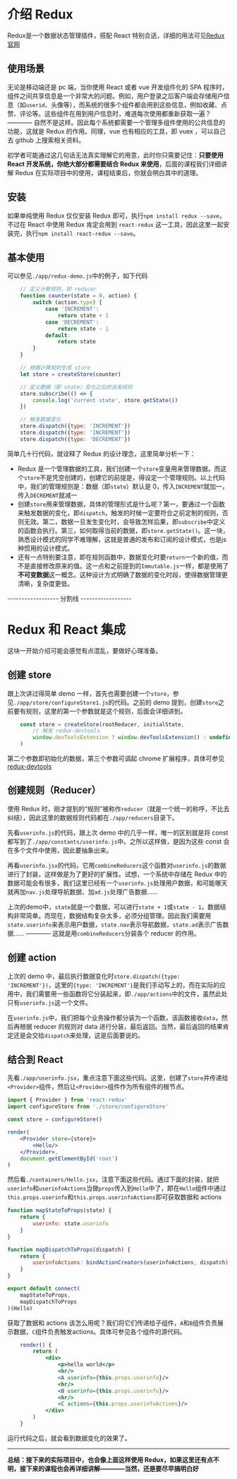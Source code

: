 
# 介绍 Redux

Redux是一个数据状态管理插件，搭配 React 特别合适，详细的用法可见[Redux官网](http://redux.js.org/)

## 使用场景

无论是移动端还是 pc 端，当你使用 React 或者 vue 开发组件化的 SPA 程序时，组件之间共享信息是一个非常大的问题。例如，用户登录之后客户端会存储用户信息（如`userid`、头像等），而系统的很多个组件都会用到这些信息，例如收藏、点赞、评论等。这些组件在用到用户信息时，难道每次使用都重新获取一遍？———— 自然不是这样。因此每个系统都需要一个管理多组件使用的公共信息的功能，这就是 Redux 的作用。同理，vue 也有相应的工具，即 vuex ，可以自己去 github 上搜索相关资料。

初学者可能通过这几句话无法真实理解它的用意，此时你只需要记住：**只要使用 React 开发系统，你绝大部分都需要结合 Redux 来使用**，后面的课程我们详细讲解 Redux 在实际项目中的使用，课程结束后，你就会明白其中的道理。

## 安装

如果单纯使用 Redux 仅仅安装 Redux 即可，执行`npm install redux --save`，不过在 React 中使用 Redux 肯定会用到 `react-redux` 这一工具，因此这里一起安装完，执行`npm install react-redux --save`。


## 基本使用

可以参见`./app/redux-demo.js`中的例子，如下代码

```js
    // 定义计算规则，即 reducer
    function counter(state = 0, action) {
        switch (action.type) {
            case 'INCREMENT':
                return state + 1
            case 'DECREMENT':
                return state - 1
            default:
                return state
        }
    }

    // 根据计算规则生成 store
    let store = createStore(counter)

    // 定义数据（即 state）变化之后的派发规则
    store.subscribe(() => {
        console.log('current state', store.getState())
    })

    // 触发数据变化
    store.dispatch({type: 'INCREMENT'})
    store.dispatch({type: 'INCREMENT'})
    store.dispatch({type: 'DECREMENT'})
```

简单几十行代码，就诠释了 Redux 的设计理念，这里简单分析一下：

- Redux 是一个管理数据的工具，我们创建一个`store`变量用来管理数据。而这个`store`不是凭空创建的，创建它的前提是，得设定一个管理规则。以上代码中，我们的管理规则是：数据（即`state`）默认是 0，传入`INCREMENT`就加一，传入`DECREMENT`就减一
- 创建`store`用来管理数据，具体的管理形式是什么呢？第一，要通过一个函数来触发数据的变化，即`dispatch`，触发的时候一定要符合之前定制的规则，否则无效。第二，数据一旦发生变化时，会导致怎样后果，即`subscribe`中定义的函数会执行。第三，如何取得当前的数据，即`store.getState()`。这一块，熟悉设计模式的同学不难理解，这就是普通的发布和订阅的设计模式，也是js种惯用的设计模式。
- 还有一点特别要注意，即在规则函数中，数据变化时要`return`一个新的值，而不是直接修改原来的值。这一点和之前提到的`Immutable.js`一样，都是使用了**不可变数据**这一概念。这种设计方式明确了数据的变化时段，使得数据管理更清晰，复杂度更低。


------------------ 分割线 ------------------


# Redux 和 React 集成

这块一开始介绍可能会感觉有点混乱，要做好心理准备。


## 创建 store

跟上次讲过得简单 demo 一样，首先也需要创建一个`store`，参见`./app/store/configureStore1.js`的代码。之前的 demo 提到，创建`store`之前要有规则，这里的第一个参数就是这个规则，后面会详细讲到。

```js
    const store = createStore(rootReducer, initialState,
        // 触发 redux-devtools
        window.devToolsExtension ? window.devToolsExtension() : undefined
    )
```

第二个参数即初始化的数据，第三个参数可调起 chrome 扩展程序，具体可参见 [redux-devtools](https://github.com/gaearon/redux-devtools)


## 创建规则（Reducer）

使用 Redux 时，刚才提到的“规则”被称作`reducer`（就是一个统一的称呼，不比去纠结），因此这里的数据规则代码都在`./app/reducers`目录下。

先看`userinfo.js`的代码，跟上次 demo 中的几乎一样，唯一的区别就是将 const 都写到了`./app/constants/userinfo.js`中。之所以这样做，是因为这些 const 会在多个文件中使用，因此要抽象出来。

再看`userinfo.jsx`的代码，它用`combineReducers`这个函数对`userinfo.js`的数据进行了封装，这样做是为了更好的扩展性。试想，一个系统中存储在 Redux 中的数据可能会有很多，我们这里已经有一个`userinfo.js`处理用户数据，和可能哪天就再加`nav.js`处理导航数据、加`ad.js`处理广告数据……

上次的demo中，`state`就是一个数据，可以进行`state + 1`或`state - 1`，数据结构非常简单。而现在，数据结构复杂太多，必须分组管理。因此我们需要用`state.userinfo`来表示用户数据，`state.nav`表示导航数据，`state.ad`表示广告数据…… ———— 这就是用`combineReducers`分装各个 reducer 的作用。


## 创建 action

上次的 demo 中，最后执行数据变化时`store.dispatch({type: 'INCREMENT'})`，这里的`{type: 'INCREMENT'}`是我们手动写上的，而在实际的应用中，我们需要用一些函数将它分装起来，即`./app/actions`中的文件，虽然此处只有`userinfo.js`这一个文件。

在`userinfo.js`中，我们把每个业务操作都分装为一个函数，该函数接收`data`，然后再根据 reducer 的规则对 data 进行分装，最后返回。当然，最后返回的结果肯定还是会交给`dispatch`来处理，这是后面要说的。


## 结合到 React

先看`./app/userinfo.jsx`，重点注意下面这些代码。这里，创建了`store`并传递给`<Provider>`组件，然后让`<Provider>`组件作为所有组件的根节点。

```jsx
import { Provider } from 'react-redux'
import configureStore from './store/configureStore'

const store = configureStore()

render(
    <Provider store={store}>
        <Hello/>
    </Provider>,
    document.getElementById('root')
)
```


然后看`./containers/Hello.jsx`，注意下面这些代码。通过下面的封装，就把`userinfo`和`userinfoActions`当做`props`传入到`Hello`中了，即在`Hello`组件中通过`this.props.userinfo`和`this.props.userinfoActions`即可获取数据和 actions

```jsx
function mapStateToProps(state) {
    return {
        userinfo: state.userinfo
    }
}

function mapDispatchToProps(dispatch) {
    return {
        userinfoActions: bindActionCreators(userinfoActions, dispatch)
    }
}

export default connect(
    mapStateToProps,
    mapDispatchToProps
)(Hello)
```


获取了数据和 actions 该怎么用呢？我们将它们传递给子组件，`A`和`B`组件负责展示数据，`C`组件负责触发actions。具体可参见各个组件的源代码。

```jsx
    render() {
        return (
            <div>
                <p>hello world</p>
                <hr/>
                <A userinfo={this.props.userinfo}/>
                <hr/>
                <B userinfo={this.props.userinfo}/>
                <hr/>
                <C actions={this.props.userinfoActions}/>
            </div>
        )
    }
```

运行代码之后，就会看到数据变化的效果了。


------

**总结：接下来的实际项目中，也会像上面这样使用 Redux，如果这里还有点不明，接下来的课程也会再详细讲解————当然，还是要尽早搞明白好**
